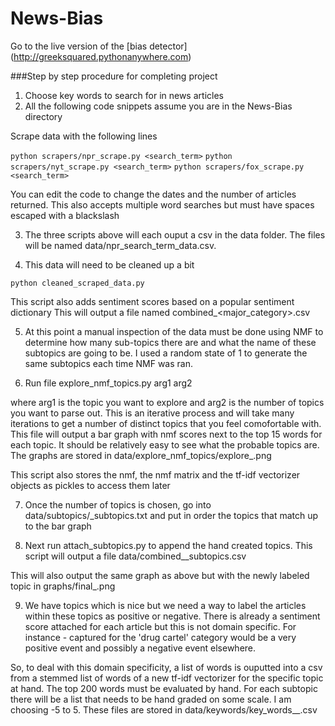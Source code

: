 News-Bias
=========

Go to the live version of the [bias detector] (http://greeksquared.pythonanywhere.com)


###Step by step procedure for completing project

1. Choose key words to search for in news articles
2. All the following code snippets assume you are in the News-Bias directory

Scrape data with the following lines 


`python scrapers/npr_scrape.py <search_term>`
`python scrapers/nyt_scrape.py <search_term>`
`python scrapers/fox_scrape.py <search_term>`

You can edit the code to change the dates and the number of articles returned. This also accepts multiple word searches but must have spaces escaped with a blackslash

3. The three scripts above will each ouput a csv in the data folder. The files will be named data/npr_search_term_data.csv. 

4. This data will need to be cleaned up a bit 

`python cleaned_scraped_data.py`

This script also adds sentiment scores based on a popular sentiment dictionary
This will output a file named combined_<major_category>.csv

5. At this point a manual inspection of the data must be done using NMF to determine how many sub-topics there are and what the name of these subtopics are going to be. I used a random state of 1 to generate the same subtopics each time NMF was ran. 


6. Run file explore_nmf_topics.py arg1 arg2

where arg1 is the topic you want to explore and arg2 is the number of topics you want to parse out. This is an iterative process and will take many iterations to get a number of distinct topics that you feel comofortable with. This file will output a bar graph with nmf scores next to the top 15 words for each topic. It should be relatively easy to see what the probable topics are. The graphs are stored in data/explore_nmf_topics/explore_<major category>.png

This script also stores the nmf, the nmf matrix and the tf-idf vectorizer objects as pickles to access them later

7. Once the number of topics is chosen, go into data/subtopics/<major category>_subtopics.txt and put in order the topics that match up to the bar graph


8. Next run  attach_subtopics.py <major category> to append the hand created topics. This script will output a file data/combined_<major category>_subtopics.csv

This will also output the same graph as above but with the newly labeled topic in graphs/final_<major category>.png

9. We have topics which is nice but we need a way to label the articles within these topics as positive or negative. There is already a sentiment score attached for each article but this is not domain specific. For instance - captured for the 'drug cartel' category would be a very positive event and possibly a negative event elsewhere. 

So, to deal with this domain specificity, a list of words is ouputted into a csv from a stemmed list of words of a new tf-idf vectorizer for the specific topic at hand. The top 200 words must be evaluated by hand. For each subtopic there will be a list that needs to be hand graded on some scale. I am choosing -5 to 5. These files are stored in data/keywords/key_words_<major category>_<subtopic>.csv

